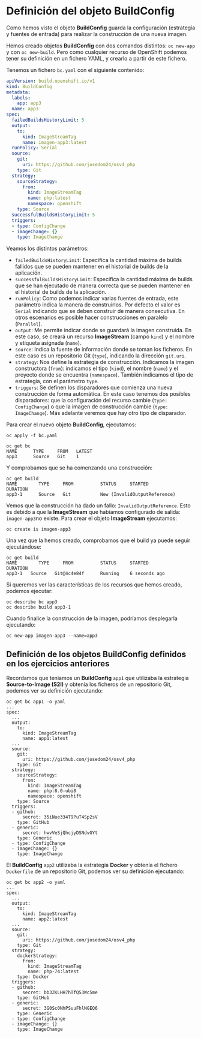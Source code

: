 # Definición del objeto BuildConfig

Como hemos visto el objeto **BuildConfig** guarda la configuración (estrategia y fuentes de entrada) para realizar la construcción de una nueva imagen.

Hemos creado objetos **BuildConfig** con dos comandos distintos: `oc new-app` y con `oc new-build`. Pero como cualquier recurso de OpenShift podemos tener su definición en un fichero YAML, y crearlo a partir de este fichero.

Tenemos un fichero `bc.yaml` con el siguiente contenido:

```yaml
apiVersion: build.openshift.io/v1
kind: BuildConfig
metadata:
  labels:
    app: app3
  name: app3
spec:
  failedBuildsHistoryLimit: 5
  output:
    to:
      kind: ImageStreamTag
      name: imagen-app3:latest
  runPolicy: Serial
  source:
    git:
      uri: https://github.com/josedom24/osv4_php
    type: Git
  strategy:
    sourceStrategy:
      from:
        kind: ImageStreamTag
        name: php:latest
        namespace: openshift
    type: Source
  successfulBuildsHistoryLimit: 5
  triggers:
  - type: ConfigChange
  - imageChange: {}
    type: ImageChange
```

Veamos los distintos parámetros:

* `failedBuildsHistoryLimit`: Especifica la cantidad máxima de builds fallidos que se pueden mantener en el historial de builds de la aplicación.
* `successfulBuildsHistoryLimit`: Especifica la cantidad máxima de builds que se han ejecutado de manera correcta que se pueden mantener en el historial de builds de la aplicación.
* `runPolicy`: Como podemos indicar varias fuentes de entrada, este parámetro indica la manera de construirlos. Por defecto el valor es `Serial` indicando que se deben construir de manera consecutiva. En otros escenarios es posible hacer construcciones en paralelo (`Parallel`).
* `output`: Me permite indicar donde se guardará la imagen construida. En este caso, se creará un recurso **ImageStream** (campo `kind`) y el nombre y etiqueta asignada (`name`).
* `source`: Indica la fuente de información donde se toman los ficheros. En este caso es un repositorio Git (`type`), indicando la dirección `git.uri`.
* `strategy`: Nos define la estrategia de construcción. Indicamos la imagen constructora (`from`): indicamos el tipo (`kind`), el nombre (`name`) y el proyecto donde se encuentra (`namespace`). También indicamos el tipo de estrategia, con el parámetro `type`.
* `triggers`: Se definen los disparadores que comienza una nueva construcción de forma automática. En este caso tenemos dos posibles disparadores: que la configuración del recurso cambie (`type: ConfigChange`) o que la imagen de construcción cambie (`type: ImageChange`). Más adelante veremos que hay otro tipo de disparador.

Para crear el nuevo objeto **BuildConfig**, ejecutamos:

    oc apply -f bc.yaml 

    oc get bc
    NAME      TYPE     FROM   LATEST
    app3      Source   Git    1

Y comprobamos que se ha comenzando una construcción:

    oc get build
    NAME        TYPE     FROM          STATUS     STARTED             DURATION
    app3-1      Source   Git           New (InvalidOutputReference)

Vemos que la construcción ha dado un fallo: `InvalidOutputReference`. Esto es debido a que la **ImageStream** que habíamos configurado de salida: `imagen-app3`no existe. Para crear el objeto **ImageStream** ejecutamos:

    oc create is imagen-app3

Una vez que la hemos creado, comprobamos que el build ya puede seguir ejecutándose:

    oc get build
    NAME        TYPE     FROM          STATUS     STARTED             DURATION
    app3-1   Source   Git@4c4e84f      Running    6 seconds ago

Si queremos ver las características de los recursos que hemos creado, podemos ejecutar:

    oc describe bc app3
    oc describe build app3-1

Cuando finalice la construcción de la imagen, podríamos desplegarla ejecutando:

    oc new-app imagen-app3 --name=app3

## Definición de los objetos BuildConfig definidos en los ejercicios anteriores

Recordamos que teníamos un **BuildConfig** `app1` que utilizaba la estrategia **Source-to-Image (S2I)** y obtenía los ficheros de un repositorio Git, podemos ver su definición ejecutando:

    oc get bc app1 -o yaml
    ...    
    spec:
      ...
      output:
        to:
          kind: ImageStreamTag
          name: app1:latest
      ...
      source:
        git:
          uri: https://github.com/josedom24/osv4_php
        type: Git
      strategy:
        sourceStrategy:
          from:
            kind: ImageStreamTag
            name: php:8.0-ubi8
            namespace: openshift
        type: Source
      triggers:
      - github:
          secret: 35iNue334T9PuT4Sp2sV
        type: GitHub
      - generic:
          secret: hwvVeSjQhcjyDSNdvGYt
        type: Generic
      - type: ConfigChange
      - imageChange: {}
        type: ImageChange

El **BuildConfig** `app2` utilizaba la estrategia **Docker** y obtenía el fichero `Dockerfile` de un repositorio Git, podemos ver su definición ejecutando:

    oc get bc app2 -o yaml
    ...
    spec:
      ...
      output:
        to:
          kind: ImageStreamTag
          name: app2:latest
      ...
      source:
        git:
          uri: https://github.com/josedom24/osv4_php
        type: Git
      strategy:
        dockerStrategy:
          from:
            kind: ImageStreamTag
            name: php-74:latest
        type: Docker
      triggers:
      - github:
          secret: bb3ZKLHH7hTfQ53Wc5me
        type: GitHub
      - generic:
          secret: 3G0Sc0NhPSuuFhlNGEQ6
        type: Generic
      - type: ConfigChange
      - imageChange: {}
        type: ImageChange
